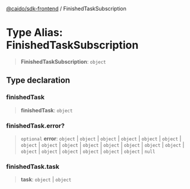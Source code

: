 [@caido/sdk-frontend](../index.md) / FinishedTaskSubscription

# Type Alias: FinishedTaskSubscription

> **FinishedTaskSubscription**: `object`

## Type declaration

### finishedTask

> **finishedTask**: `object`

### finishedTask.error?

> `optional` **error**: `object` \| `object` \| `object` \| `object` \| `object` \| `object` \| `object` \| `object` \| `object` \| `object` \| `object` \| `object` \| `object` \| `object` \| `object` \| `object` \| `object` \| `object` \| `object` \| `object` \| `null`

### finishedTask.task

> **task**: `object` \| `object`
